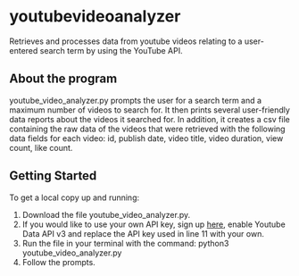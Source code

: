 # youtubevideoanalyzer
Retrieves and processes data from youtube videos relating to a user-entered search term by using the YouTube API.

## About the program
youtube_video_analyzer.py prompts the user for a search term and a maximum number of videos to search for. 
It then prints several user-friendly data reports about the videos it searched for.
In addition, it creates a csv file containing the raw data of the videos that were retrieved with the following data fields for each video: id, publish date, video title, video duration, view count, like count.

## Getting Started

To get a local copy up and running:

1. Download the file youtube_video_analyzer.py.
2. If you would like to use your own API key, sign up [here](https://developers.google.com), enable Youtube Data API v3 and replace the API key used in line 11 with your own.
3. Run the file in your terminal with the command: python3 youtube_video_analyzer.py
4. Follow the prompts.
